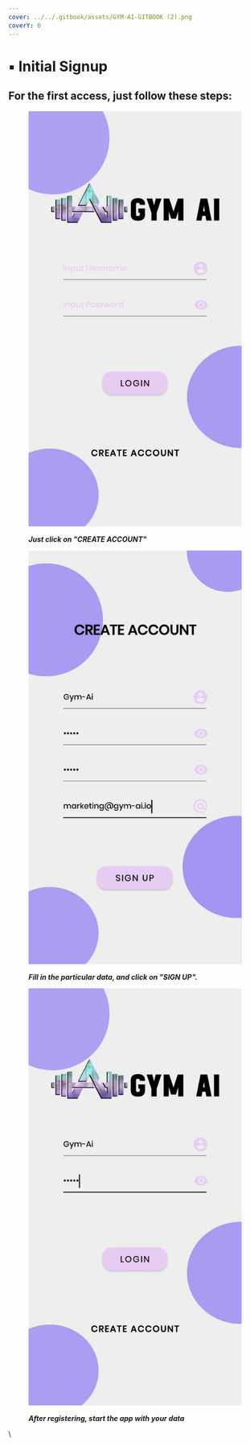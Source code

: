 ```yaml
---
cover: ../../.gitbook/assets/GYM-AI-GITBOOK (2).png
coverY: 0
---
```


# ▪ Initial Signup

## For the first access, just follow these steps:

<div>

<figure><img src="../../.gitbook/assets/1 (1).jpg" alt=""><figcaption><p><em><strong>Just click on "CREATE ACCOUNT"</strong></em></p></figcaption></figure>

 

<figure><img src="../../.gitbook/assets/2.jpg" alt=""><figcaption><p><em><strong>Fill in the particular data, and click on "SIGN UP".</strong></em></p></figcaption></figure>

 

<figure><img src="../../.gitbook/assets/3 (1).jpg" alt=""><figcaption><p><em><strong>After registering, start the app with your data</strong></em></p></figcaption></figure>

</div>

\
